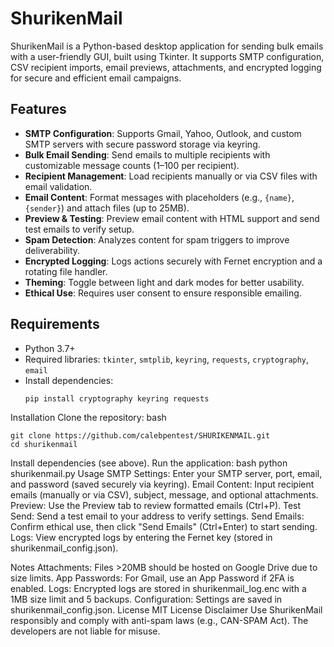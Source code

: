 # ShurikenMail

ShurikenMail is a Python-based desktop application for sending bulk emails with a user-friendly GUI, built using Tkinter. It supports SMTP configuration, CSV recipient imports, email previews, attachments, and encrypted logging for secure and efficient email campaigns.

## Features
- **SMTP Configuration**: Supports Gmail, Yahoo, Outlook, and custom SMTP servers with secure password storage via keyring.
- **Bulk Email Sending**: Send emails to multiple recipients with customizable message counts (1–100 per recipient).
- **Recipient Management**: Load recipients manually or via CSV files with email validation.
- **Email Content**: Format messages with placeholders (e.g., `{name}`, `{sender}`) and attach files (up to 25MB).
- **Preview & Testing**: Preview email content with HTML support and send test emails to verify setup.
- **Spam Detection**: Analyzes content for spam triggers to improve deliverability.
- **Encrypted Logging**: Logs actions securely with Fernet encryption and a rotating file handler.
- **Theming**: Toggle between light and dark modes for better usability.
- **Ethical Use**: Requires user consent to ensure responsible emailing.

## Requirements
- Python 3.7+
- Required libraries: `tkinter`, `smtplib`, `keyring`, `requests`, `cryptography`, `email`
- Install dependencies:
  ```bash
  pip install cryptography keyring requests
Installation
Clone the repository:
bash
```
git clone https://github.com/calebpentest/SHURIKENMAIL.git
cd shurikenmail
```
Install dependencies (see above).
Run the application:
bash
python shurikenmail.py
Usage
SMTP Settings: Enter your SMTP server, port, email, and password (saved securely via keyring).
Email Content: Input recipient emails (manually or via CSV), subject, message, and optional attachments.
Preview: Use the Preview tab to review formatted emails (Ctrl+P).
Test Send: Send a test email to your address to verify settings.
Send Emails: Confirm ethical use, then click "Send Emails" (Ctrl+Enter) to start sending.
Logs: View encrypted logs by entering the Fernet key (stored in shurikenmail_config.json).

Notes
Attachments: Files >20MB should be hosted on Google Drive due to size limits.
App Passwords: For Gmail, use an App Password if 2FA is enabled.
Logs: Encrypted logs are stored in shurikenmail_log.enc with a 1MB size limit and 5 backups.
Configuration: Settings are saved in shurikenmail_config.json.
License
MIT License
Disclaimer
Use ShurikenMail responsibly and comply with anti-spam laws (e.g., CAN-SPAM Act). The developers are not liable for misuse.
